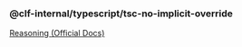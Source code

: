 ### @clf-internal/typescript/tsc-no-implicit-override

[Reasoning (Official Docs)](https://www.typescriptlang.org/tsconfig#noImplicitOverride)
